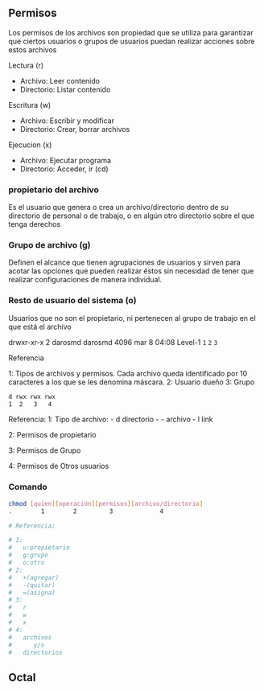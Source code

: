 ## Permisos

Los permisos de los archivos son propiedad que se utiliza para garantizar que ciertos usuarios o grupos de usuarios puedan realizar acciones sobre estos archivos

Lectura (r)

- Archivo: Leer contenido
- Directorio: Listar contenido

Escritura (w)

- Archivo: Escribir y modificar
- Directorio: Crear, borrar archivos

Ejecucion (x)

- Archivo: Ejecutar programa
- Directorio: Acceder, ir (cd)

### propietario del archivo

Es el usuario que genera o crea un archivo/directorio dentro de su directorio de personal o de trabajo, o en algún otro directorio sobre el que tenga derechos

### Grupo de archivo (g)

Definen el alcance que tienen agrupaciones de usuarios y sirven para acotar las opciones que pueden realizar éstos sin necesidad de tener que realizar configuraciones de manera individual.

### Resto de usuario del sistema (o)

Usuarios que no son el propietario, ni pertenecen al grupo de trabajo en el que está el archivo


drwxr-xr-x 2 darosmd darosmd 4096 mar  8 04:08 Level-1
`1`            `2`      `3`

Referencia

1: Tipos de archivos y permisos. Cada archivo queda identificado por 10 caracteres a los que se les denomina máscara.
2: Usuario dueño
3: Grupo

```bash
d rwx rwx rwx
1  2   3   4
```

Referencia:
1: Tipo de archivo:
    - d directorio
    - - archivo
    - l link

2: Permisos de propietario

3: Permisos de Grupo

4: Permisos de Otros usuarios


### Comando

```bash
chmod [quien][operación][permisos][archivo/directorio]
.        1        2         3             4

# Referencia:

# 1:
#   u:propietario
#   g:grupo
#   o:otro
# 2:
#   +(agregar)
#   -(quitar)
#   =(asigna)
# 3:
#   r
#   w
#   x
# 4:
#   archivos
#      y/o
#   directorios
```

## Octal






